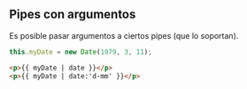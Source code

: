 ## Pipes con argumentos

Es posible pasar argumentos a ciertos pipes (que lo soportan).

```ts
this.myDate = new Date(1979, 3, 11);
```

```html
<p>{{ myDate | date }}</p>
<p>{{ myDate | date:'d-mm' }}</p>
```